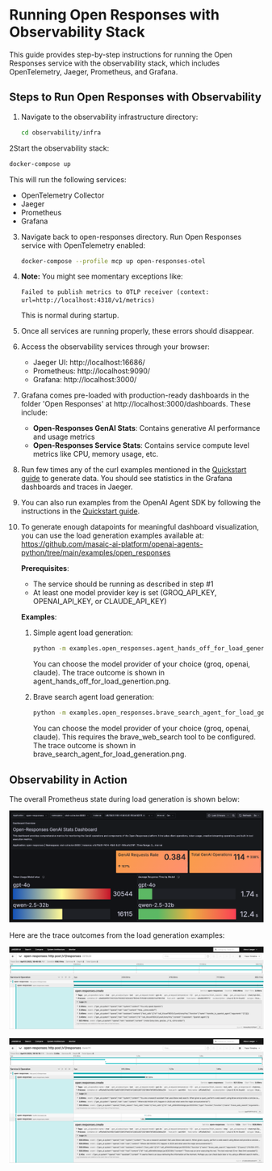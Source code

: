 # Running Open Responses with Observability Stack

This guide provides step-by-step instructions for running the Open Responses service with the observability stack, which includes OpenTelemetry, Jaeger, Prometheus, and Grafana.

## Steps to Run Open Responses with Observability

1. Navigate to the observability infrastructure directory:
   ```bash
   cd observability/infra
   ```

2Start the observability stack:
   ```bash
   docker-compose up
   ```
   This will run the following services:
   - OpenTelemetry Collector
   - Jaeger
   - Prometheus
   - Grafana

3. Navigate back to open-responses directory. Run Open Responses service with OpenTelemetry enabled:
   ```bash
   docker-compose --profile mcp up open-responses-otel
   ```

4. **Note:** You might see momentary exceptions like:
   ```
   Failed to publish metrics to OTLP receiver (context: url=http://localhost:4318/v1/metrics)
   ```
   This is normal during startup.

5. Once all services are running properly, these errors should disappear.

6. Access the observability services through your browser:
   - Jaeger UI: http://localhost:16686/
   - Prometheus: http://localhost:9090/
   - Grafana: http://localhost:3000/

7. Grafana comes pre-loaded with production-ready dashboards in the folder 'Open Responses' at http://localhost:3000/dashboards. These include:
   - **Open-Responses GenAI Stats**: Contains generative AI performance and usage metrics
   - **Open-Responses Service Stats**: Contains service compute level metrics like CPU, memory usage, etc.

8. Run few times any of the curl examples mentioned in the [Quickstart guide](https://github.com/masaic-ai-platform/open-responses/blob/feature/otel-dashboards/docs/Quickstart.md#example-api-calls) to generate data. You should see statistics in the Grafana dashboards and traces in Jaeger.

9. You can also run examples from the OpenAI Agent SDK by following the instructions in the [Quickstart guide](https://github.com/masaic-ai-platform/open-responses/blob/feature/otel-dashboards/docs/Quickstart.md#6-running-agent-examples-built-with-openai-agent-sdk-to-use-open-responses-api-built-in-tools).

10. To generate enough datapoints for meaningful dashboard visualization, you can use the load generation examples available at: https://github.com/masaic-ai-platform/openai-agents-python/tree/main/examples/open_responses

    **Prerequisites**:
    - The service should be running as described in step #1
    - At least one model provider key is set (GROQ_API_KEY, OPENAI_API_KEY, or CLAUDE_API_KEY)

    **Examples**:
    1. Simple agent load generation:
       ```bash
       python -m examples.open_responses.agent_hands_off_for_load_genertion
       ```
       You can choose the model provider of your choice (groq, openai, claude). The trace outcome is shown in agent_hands_off_for_load_genertion.png.

    2. Brave search agent load generation:
       ```bash
       python -m examples.open_responses.brave_search_agent_for_load_generation
       ```
       You can choose the model provider of your choice (groq, openai, claude). This requires the brave_web_search tool to be configured. The trace outcome is shown in brave_search_agent_for_load_generation.png.

## Observability in Action

The overall Prometheus state during load generation is shown below:

![Load Generation Metrics](assets/load_generation.png)

Here are the trace outcomes from the load generation examples:

![Agent Hands Off Load Generation](assets/agent_hands_off_for_load_generation.png)

![Brave Search Agent Load Generation](assets/brave_search_agent_for_load_generation.png) 
